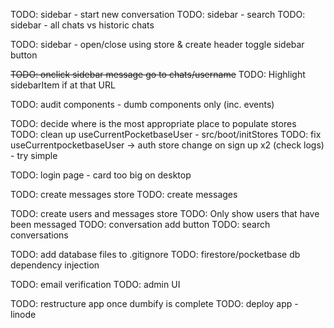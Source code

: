 TODO: sidebar - start new conversation
TODO: sidebar - search
TODO: sidebar - all chats vs historic chats

TODO: sidebar - open/close using store & create header toggle sidebar button

~~TODO: onclick sidebar message go to chats/username~~
TODO: Highlight sidebarItem if at that URL

TODO: audit components - dumb components only (inc. events)

TODO: decide where is the most appropriate place to populate stores
TODO: clean up useCurrentPocketbaseUser - src/boot/initStores
TODO: fix useCurrentpocketbaseUser -> auth store change on sign up x2 (check logs) - try simple

TODO: login page - card too big on desktop

TODO: create messages store
TODO: create messages

TODO: create users and messages store
TODO: Only show users that have been messaged
TODO: conversation add button
TODO: search conversations

TODO: add database files to .gitignore
TODO: firestore/pocketbase db dependency injection

TODO: email verification
TODO: admin UI

TODO: restructure app once dumbify is complete
TODO: deploy app - linode
